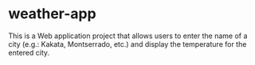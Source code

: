 # weather-app
This is a Web application project that allows users to enter the name of a city (e.g.: Kakata, Montserrado, etc.) and display the temperature for the entered city.
